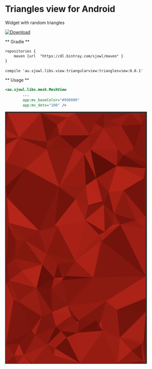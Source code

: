 # Triangles view for Android
Widget with random triangles

[ ![Download](https://api.bintray.com/packages/sjowl/maven/trianglesview/images/download.svg) ](https://bintray.com/sjowl/maven/trianglesview/_latestVersion)

** Gradle **
```Gradle
repositories {
    maven {url  "https://dl.bintray.com/sjowl/maven" }
}

compile 'au.sjowl.libs.view.triangularview:trianglesview:0.0.1'
```

** Usage **
```xml
<au.sjowl.libs.mesh.MeshView
        ...
        app:mv_baseColor="#990000"
        app:mv_dots="100" />
```

![alt text](./demo.png)
